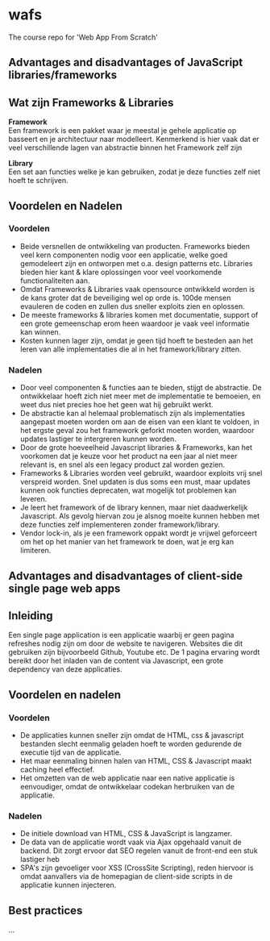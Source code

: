 # wafs
The course repo for 'Web App From Scratch'

## Advantages and disadvantages of JavaScript libraries/frameworks
## Wat zijn Frameworks & Libraries 

**Framework**  
Een framework is een pakket waar je meestal je gehele applicatie op basseert en je architectuur naar modelleert. 
Kenmerkend is hier vaak dat er veel verschillende lagen van abstractie binnen het Framework zelf zijn

**Library**   
Een set aan functies welke je kan gebruiken, zodat je deze functies zelf niet hoeft te schrijven.


## Voordelen en Nadelen

### Voordelen

* Beide versnellen de ontwikkeling van producten. Frameworks bieden veel kern componenten nodig voor een applicatie, welke goed gemodeleert zijn en ontworpen met o.a. design patterns etc. Libraries bieden hier kant & klare oplossingen voor veel voorkomende functionaliteiten aan.
* Omdat Frameworks & Libraries vaak opensource ontwikkeld worden is de kans groter dat de beveiliging wel op orde is. 100de mensen evauleren de coden en zullen dus sneller exploits zien en oplossen.
* De meeste frameworks & libraries komen met documentatie, support of een grote gemeenschap erom heen waardoor je vaak veel informatie kan winnen.
* Kosten kunnen lager zijn, omdat je geen tijd hoeft te besteden aan het leren van alle implementaties die al in het framework/library zitten.
### Nadelen 
* Door veel componenten & functies aan te bieden, stijgt de abstractie. De ontwikkelaar hoeft zich niet meer met de implementatie te bemoeien, en weet dus niet precies hoe het geen wat hij gebruikt werkt.
* De abstractie kan al helemaal problematisch zijn als implementaties aangepast moeten worden om aan de eisen van een klant te voldoen, in het ergste geval zou het framework geforkt moeten worden, waardoor updates lastiger te intergreren kunnen worden.
* Door de grote hoeveelheid Javascript libraries & Frameworks, kan het voorkomen dat je keuze voor het product na een jaar al niet meer relevant is, en snel als een legacy product zal worden gezien.
* Frameworks & Libraries worden veel gebruikt, waardoor exploits vrij snel verspreid worden. Snel updaten is dus soms een must, maar updates kunnen ook functies deprecaten, wat mogelijk tot problemen kan leveren. 
* Je leert het framework of de library kennen, maar niet daadwerkelijk Javascript. Als gevolg hiervan zou je alsnog moeite kunnen hebben met deze functies zelf implementeren zonder framework/library.
* Vendor lock-in, als je een framework oppakt wordt je vrijwel geforceert om het op het manier van het framework te doen, wat je erg kan limiteren.

## Advantages and disadvantages of client-side single page web apps
## Inleiding
Een single page application is een applicatie waarbij er geen pagina refreshes nodig zijn om door de website te navigeren. Websites die dit gebruiken zijn bijvoorbeeld Github, Youtube etc.
De 1 pagina ervaring wordt bereikt door het inladen van de content via Javascript, een grote dependency van deze applicaties.

## Voordelen en nadelen

### Voordelen
* De applicaties kunnen sneller zijn omdat de HTML, css & javascript bestanden slecht eenmalig geladen hoeft te worden gedurende de executie tijd van de applicatie.
* Het maar eenmaling binnen halen van HTML, CSS & Javascript maakt caching heel effectief.
* Het omzetten van de web applicatie naar een native applicatie is eenvoudiger, omdat de ontwikkelaar codekan herbruiken van de applicatie.
### Nadelen
* De initiele download van HTML, CSS & JavaScript is langzamer.
* De data van de applicatie wordt vaak via Ajax opgehaald vanuit de backend. Dit zorgt ervoor dat SEO regelen vanuit de front-end een stuk lastiger heb
* SPA's zijn gevoeliger voor XSS (CrossSite Scripting), reden hiervoor is omdat aanvallers via de homepagian de client-side scripts in de applicatie kunnen injecteren.

## Best practices
...
